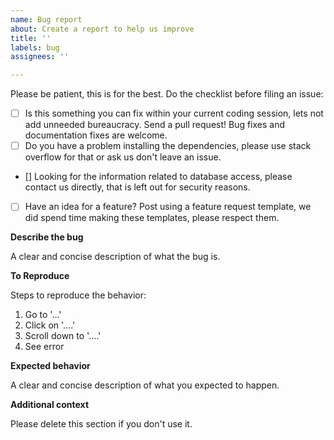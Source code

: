 ```yaml
---
name: Bug report
about: Create a report to help us improve
title: ''
labels: bug
assignees: ''

---
```


Please be patient, this is for the best. Do the checklist before filing an issue:

- [ ] Is this something you can fix within your current coding session, lets not add unneeded bureaucracy.  Send a pull request! Bug fixes and documentation fixes are welcome.
- [ ] Do you have a problem installing the dependencies, please use stack overflow for that or ask us don't leave an issue.
- [] Looking for the information related to database access, please contact us directly, that is left out for security reasons.
- [ ] Have an idea for a feature? Post using a feature request template, we did spend time making these templates, please respect them.


**Describe the bug**

A clear and concise description of what the bug is.

**To Reproduce**

Steps to reproduce the behavior:

1. Go to '...'
2. Click on '....'
3. Scroll down to '....'
4. See error

**Expected behavior**

A clear and concise description of what you expected to happen.

**Additional context**

Please delete this section if you don't use it.
